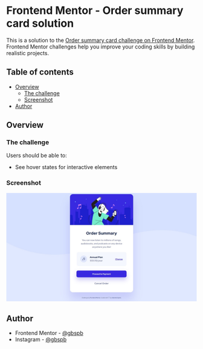 # Frontend Mentor - Order summary card solution

This is a solution to the [Order summary card challenge on Frontend Mentor](https://www.frontendmentor.io/challenges/order-summary-component-QlPmajDUj). Frontend Mentor challenges help you improve your coding skills by building realistic projects. 

## Table of contents

- [Overview](#overview)
  - [The challenge](#the-challenge)
  - [Screenshot](#screenshot)
- [Author](#author)

## Overview

### The challenge

Users should be able to:

- See hover states for interactive elements

### Screenshot

![](./screenshot.jpg)

## Author

- Frontend Mentor - [@gbspb](https://www.frontendmentor.io/profile/gbspb)
- Instagram - [@gbspb](https://www.instagram.com/gbspb)
